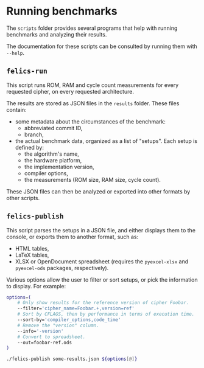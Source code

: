 Running benchmarks
==================

The `scripts` folder provides several programs that help with running
benchmarks and analyzing their results.

The documentation for these scripts can be consulted by running them
with `--help`.

`felics-run`
------------

This script runs ROM, RAM and cycle count measurements for every
requested cipher, on every requested architecture.

The results are stored as JSON files in the `results` folder. These
files contain:

- some metadata about the circumstances of the benchmark:
    - abbreviated commit ID,
    - branch,
- the actual benchmark data, organized as a list of "setups". Each
  setup is defined by:
    - the algorithm's name,
    - the hardware platform,
    - the implementation version,
    - compiler options,
    - the measurements (ROM size, RAM size, cycle count).

These JSON files can then be analyzed or exported into other formats
by other scripts.

`felics-publish`
----------------

This script parses the setups in a JSON file, and either displays them
to the console, or exports them to another format, such as:

- HTML tables,
- LaTeX tables,
- XLSX or OpenDocument spreadsheet (requires the `pyexcel-xlsx` and
  `pyexcel-ods` packages, respectively).

Various options allow the user to filter or sort setups, or pick the
information to display. For example:

``` sh
options=(
    # Only show results for the reference version of cipher Foobar.
    --filter='cipher_name=Foobar.+,version=ref'
    # Sort by CFLAGS, then by performance in terms of execution time.
    --sort-by='compiler_options,code_time'
    # Remove the "version" column.
    --info='-version'
    # Convert to spreadsheet.
    --out=foobar-ref.ods
)

./felics-publish some-results.json ${options[@]}
```
